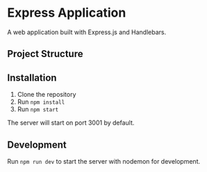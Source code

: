# Express Application

A web application built with Express.js and Handlebars.

## Project Structure

## Installation

1. Clone the repository
2. Run `npm install`
3. Run `npm start`

The server will start on port 3001 by default.

## Development

Run `npm run dev` to start the server with nodemon for development. 